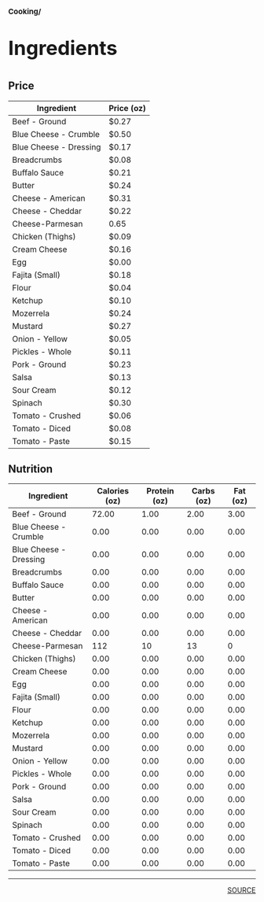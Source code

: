 # <p style='font-size: 15px;'>Cooking/</p>
# <p style='font-size: 40px;'>Ingredients</p>

## Price

<div class='table-container'><table><thead>
<tr>
<th>Ingredient</th>
<th>Price (oz)</th>
</tr>
</thead><tbody><tr>
<td>Beef - Ground</td>
<td>$0.27</td>
</tr>
<tr>
<td>Blue Cheese - Crumble</td>
<td>$0.50</td>
</tr>
<tr>
<td>Blue Cheese - Dressing</td>
<td>$0.17</td>
</tr>
<tr>
<td>Breadcrumbs</td>
<td>$0.08</td>
</tr>
<tr>
<td>Buffalo Sauce</td>
<td>$0.21</td>
</tr>
<tr>
<td>Butter</td>
<td>$0.24</td>
</tr>
<tr>
<td>Cheese - American</td>
<td>$0.31</td>
</tr>
<tr>
<td>Cheese - Cheddar</td>
<td>$0.22</td>
</tr>
<tr>
<td>Cheese-Parmesan</td>
<td>0.65</td>
</tr>
<tr>
<td>Chicken  (Thighs)</td>
<td>$0.09</td>
</tr>
<tr>
<td>Cream Cheese</td>
<td>$0.16</td>
</tr>
<tr>
<td>Egg</td>
<td>$0.00</td>
</tr>
<tr>
<td>Fajita (Small)</td>
<td>$0.18</td>
</tr>
<tr>
<td>Flour</td>
<td>$0.04</td>
</tr>
<tr>
<td>Ketchup</td>
<td>$0.10</td>
</tr>
<tr>
<td>Mozerrela </td>
<td>$0.24</td>
</tr>
<tr>
<td>Mustard</td>
<td>$0.27</td>
</tr>
<tr>
<td>Onion - Yellow</td>
<td>$0.05</td>
</tr>
<tr>
<td>Pickles - Whole</td>
<td>$0.11</td>
</tr>
<tr>
<td>Pork - Ground</td>
<td>$0.23</td>
</tr>
<tr>
<td>Salsa</td>
<td>$0.13</td>
</tr>
<tr>
<td>Sour Cream</td>
<td>$0.12</td>
</tr>
<tr>
<td>Spinach</td>
<td>$0.30</td>
</tr>
<tr>
<td>Tomato - Crushed</td>
<td>$0.06</td>
</tr>
<tr>
<td>Tomato - Diced</td>
<td>$0.08</td>
</tr>
<tr>
<td>Tomato - Paste</td>
<td>$0.15</td>
</tr>
</tbody></table></div>


## Nutrition

<div class='table-container'><table><thead>
<tr>
<th>Ingredient</th>
<th>Calories (oz)</th>
<th>Protein (oz)</th>
<th>Carbs (oz)</th>
<th>Fat (oz)</th>
</tr>
</thead><tbody><tr>
<td>Beef - Ground</td>
<td>72.00</td>
<td>1.00</td>
<td>2.00</td>
<td>3.00</td>
</tr>
<tr>
<td>Blue Cheese - Crumble</td>
<td>0.00</td>
<td>0.00</td>
<td>0.00</td>
<td>0.00</td>
</tr>
<tr>
<td>Blue Cheese - Dressing</td>
<td>0.00</td>
<td>0.00</td>
<td>0.00</td>
<td>0.00</td>
</tr>
<tr>
<td>Breadcrumbs</td>
<td>0.00</td>
<td>0.00</td>
<td>0.00</td>
<td>0.00</td>
</tr>
<tr>
<td>Buffalo Sauce</td>
<td>0.00</td>
<td>0.00</td>
<td>0.00</td>
<td>0.00</td>
</tr>
<tr>
<td>Butter</td>
<td>0.00</td>
<td>0.00</td>
<td>0.00</td>
<td>0.00</td>
</tr>
<tr>
<td>Cheese - American</td>
<td>0.00</td>
<td>0.00</td>
<td>0.00</td>
<td>0.00</td>
</tr>
<tr>
<td>Cheese - Cheddar</td>
<td>0.00</td>
<td>0.00</td>
<td>0.00</td>
<td>0.00</td>
</tr>
<tr>
<td>Cheese-Parmesan</td>
<td>112</td>
<td>10</td>
<td>13</td>
<td>0</td>
</tr>
<tr>
<td>Chicken  (Thighs)</td>
<td>0.00</td>
<td>0.00</td>
<td>0.00</td>
<td>0.00</td>
</tr>
<tr>
<td>Cream Cheese</td>
<td>0.00</td>
<td>0.00</td>
<td>0.00</td>
<td>0.00</td>
</tr>
<tr>
<td>Egg</td>
<td>0.00</td>
<td>0.00</td>
<td>0.00</td>
<td>0.00</td>
</tr>
<tr>
<td>Fajita (Small)</td>
<td>0.00</td>
<td>0.00</td>
<td>0.00</td>
<td>0.00</td>
</tr>
<tr>
<td>Flour</td>
<td>0.00</td>
<td>0.00</td>
<td>0.00</td>
<td>0.00</td>
</tr>
<tr>
<td>Ketchup</td>
<td>0.00</td>
<td>0.00</td>
<td>0.00</td>
<td>0.00</td>
</tr>
<tr>
<td>Mozerrela </td>
<td>0.00</td>
<td>0.00</td>
<td>0.00</td>
<td>0.00</td>
</tr>
<tr>
<td>Mustard</td>
<td>0.00</td>
<td>0.00</td>
<td>0.00</td>
<td>0.00</td>
</tr>
<tr>
<td>Onion - Yellow</td>
<td>0.00</td>
<td>0.00</td>
<td>0.00</td>
<td>0.00</td>
</tr>
<tr>
<td>Pickles - Whole</td>
<td>0.00</td>
<td>0.00</td>
<td>0.00</td>
<td>0.00</td>
</tr>
<tr>
<td>Pork - Ground</td>
<td>0.00</td>
<td>0.00</td>
<td>0.00</td>
<td>0.00</td>
</tr>
<tr>
<td>Salsa</td>
<td>0.00</td>
<td>0.00</td>
<td>0.00</td>
<td>0.00</td>
</tr>
<tr>
<td>Sour Cream</td>
<td>0.00</td>
<td>0.00</td>
<td>0.00</td>
<td>0.00</td>
</tr>
<tr>
<td>Spinach</td>
<td>0.00</td>
<td>0.00</td>
<td>0.00</td>
<td>0.00</td>
</tr>
<tr>
<td>Tomato - Crushed</td>
<td>0.00</td>
<td>0.00</td>
<td>0.00</td>
<td>0.00</td>
</tr>
<tr>
<td>Tomato - Diced</td>
<td>0.00</td>
<td>0.00</td>
<td>0.00</td>
<td>0.00</td>
</tr>
<tr>
<td>Tomato - Paste</td>
<td>0.00</td>
<td>0.00</td>
<td>0.00</td>
<td>0.00</td>
</tr>
</tbody></table></div>


<div style='page-break-after: always;'></div>
<div style='page-break-after: always;'></div>

<hr/>

<div style='page-break-after: always;'></div>
<div style='page-break-after: always;'></div>

<div style='text-align: right'>
<a href='https://docs.google.com/spreadsheets/d/e/2PACX-1vSAyak9YlStJt0W2QiXNHVF8FODXyzkGh0HTz9XkhPPqGQ7IycIP1MG9gofJCHmb8c_vAcLKiqcYQXQ/pub?output=xlsx'>SOURCE</a>
</div>
